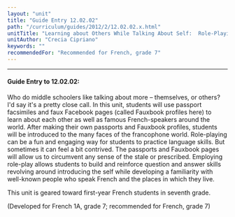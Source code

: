 ```yaml
---
layout: "unit"
title: "Guide Entry 12.02.02"
path: "/curriculum/guides/2012/2/12.02.02.x.html"
unitTitle: "Learning about Others While Talking About Self:  Role-Playing Around the Francophone World, Using Passports and \u0022Fauxbook\u0022 Profiles"
unitAuthor: "Crecia Cipriano"
keywords: ""
recommendedFor: "Recommended for French, grade 7"
---
```

<body>
<hr/>
<h4>
Guide Entry to 12.02.02:
</h4>
<p>
Who do middle schoolers like talking about more – themselves, or others?  I'd say it's a pretty close call.  In this unit, students will use passport facsimiles and faux Facebook pages (called Fauxbook profiles here) to learn about each other as well as famous French-speakers around the world.  After making their own passports and Fauxbook profiles, students will be introduced to the many faces of the francophone world.  Role-playing can be a fun and engaging way for students to practice language skills.  But sometimes it can feel a bit contrived.  The passports and Fauxbook pages will allow us to circumvent any sense of the stale or prescribed. Employing role-play allows students to build and reinforce question and answer skills revolving around introducing the self while developing a familiarity with well-known people who speak French and the places in which they live.
</p>
<p>
This unit is geared toward first-year French students in seventh grade.
</p>
<p>
(Developed for French 1A, grade 7; recommended for French, grade 7) 
</p>
</body>